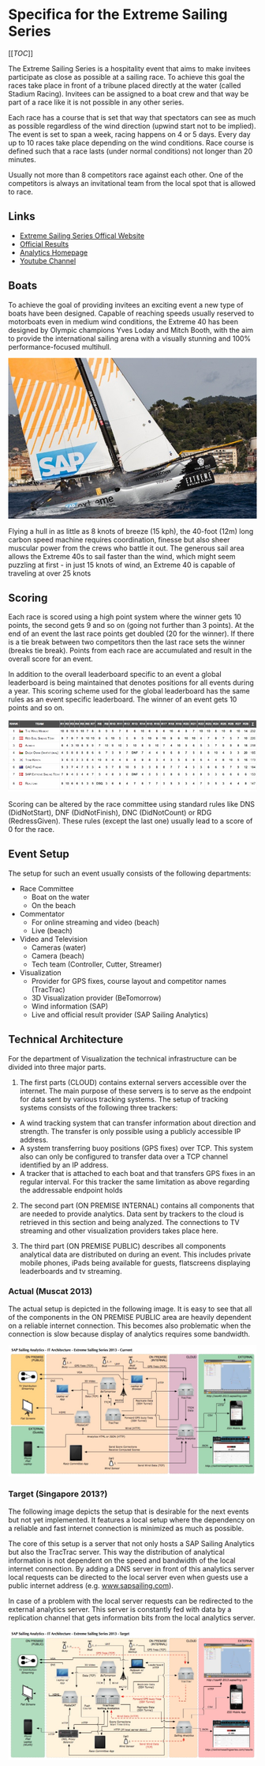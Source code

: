 # Specifica for the Extreme Sailing Series

[[_TOC_]]

The Extreme Sailing Series is a hospitality event that aims to make invitees participate as close as possible at a sailing race. To achieve this goal the races take place in front of a tribune placed directly at the water (called Stadium Racing). Invitees can be assigned to a boat crew and that way be part of a race like it is not possible in any other series. 

Each race has a course that is set that way that spectators can see as much as possible regardless of the wind direction (upwind start not to be implied). The event is set to span a week, racing happens on 4 or 5 days. Every day up to 10 races take place depending on the wind conditions. Race course is defined such that a race lasts (under normal conditions) not longer than 20 minutes.

Usually not more than 8 competitors race against each other. One of the competitors is always an invitational team from the local spot that is allowed to race.

## Links

* [Extreme Sailing Series Offical Website](http://www.extremesailingseries.com/)
* [Official Results](http://www.extremesailingseries.com/results)
* [Analytics Homepage](http://ess40-2013.sapsailing.com/)
* [Youtube Channel](http://www.youtube.com/user/ExtremeSailingSeries)

## Boats
To achieve the goal of providing invitees an exciting event a new type of boats have been designed. Capable of reaching speeds usually reserved to motorboats even in medium wind conditions, the Extreme 40 has been designed by Olympic champions Yves Loday and Mitch Booth, with the aim to provide the international sailing arena with a visually stunning and 100% performance-focused multihull. 

<img src="/wiki/images/ESSSAPBoat.jpg" height="325px" width="600px"/>

Flying a hull in as little as 8 knots of breeze (15 kph), the 40-foot (12m) long carbon speed machine requires coordination, finesse but also sheer muscular power from the crews who battle it out. The generous sail area allows the Extreme 40s to sail faster than the wind, which might seem puzzling at first - in just 15 knots of wind, an Extreme 40 is capable of traveling at over 25 knots

## Scoring
Each race is scored using a high point system where the winner gets 10 points, the second gets 9 and so on (going not further than 3 points). At the end of an event the last race points get doubled (20 for the winner). If there is a tie break between two competitors then the last race sets the winner (breaks tie break). Points from each race are accumulated and result in the overall score for an event. 

In addition to the overall leaderboard specific to an event a global leaderboard is being maintained that denotes positions for all events during a year. This scoring scheme used for the global leaderboard has the same rules as an event specific leaderboard. The winner of an event gets 10 points and so on.

<img src="/wiki/images/ESSLeaderboardMuscat.jpg"/>

Scoring can be altered by the race committee using standard rules like DNS (DidNotStart), DNF (DidNotFinish), DNC (DidNotCount) or RDG (RedressGiven). These rules (except the last one) usually lead to a score of 0 for the race.

## Event Setup
The setup for such an event usually consists of the following departments:

* Race Committee
  * Boat on the water
  * On the beach
* Commentator
  * For online streaming and video (beach)
  * Live (beach)
* Video and Television
  * Cameras (water)
  * Camera (beach)
  * Tech team (Controller, Cutter, Streamer)
* Visualization
  * Provider for GPS fixes, course layout and competitor names (TracTrac)
  * 3D Visualization provider (BeTomorrow)
  * Wind information (SAP)
  * Live and official result provider (SAP Sailing Analytics)

## Technical Architecture
For the department of Visualization the technical infrastructure can be divided into three major parts.

1. The first parts (CLOUD) contains external servers accessible over the internet. The main purpose of these servers is to serve as the endpoint for data sent by various tracking systems. The setup of tracking systems consists of the following three trackers:
  * A wind tracking system that can transfer information about direction and strength. The transfer is only possible using a publicly accessible IP address.
  * A system transferring buoy positions (GPS fixes) over TCP. This system also can only be configured to transfer data over a TCP channel identified by an IP address.
  * A tracker that is attached to each boat and that transfers GPS fixes in an regular interval. For this tracker the same limitation as above regarding the addressable endpoint holds

2. The second part (ON PREMISE INTERNAL) contains all components that are needed to provide analytics. Data sent by trackers to the cloud is retrieved in this section and being analyzed. The connections to TV streaming and other visualization providers takes place here.

3. The third part (ON PREMISE PUBLIC) describes all components analytical data are distributed on during an event. This includes private mobile phones, iPads being available for guests, flatscreens displaying leaderboards and tv streaming.

### Actual (Muscat 2013)
The actual setup is depicted in the following image. It is easy to see that all of the components in the ON PREMISE PUBLIC area are heavily dependent on a reliable internet connection. This becomes also problematic when the connection is slow because display of analytics requires some bandwidth.

<img src="/wiki/images/ESSSetupIST.jpg"/>

### Target (Singapore 2013?)
The following image depicts the setup that is desirable for the next events but not yet implemented. It features a local setup where the dependency on a reliable and fast internet connection is minimized as much as possible.

The core of this setup is a server that not only hosts a SAP Sailing Analytics but also the TracTrac server. This way the distribution of analytical information is not dependent on the speed and bandwidth of the local internet connection. By adding a DNS server in front of this analytics server local requests can be directed to the local server even when guests use a public internet address (e.g. www.sapsailing.com). 

In case of a problem with the local server requests can be redirected to the external analytics server. This server is constantly fed with data by a replication channel that gets information bits from the local analytics server.

<img src="/wiki/images/ESSSetupSOLL.jpg"/>
